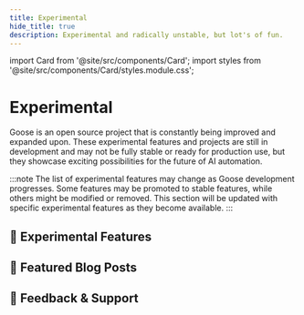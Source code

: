 ```yaml
---
title: Experimental
hide_title: true
description: Experimental and radically unstable, but lot's of fun.
---
```


import Card from '@site/src/components/Card';
import styles from '@site/src/components/Card/styles.module.css';

<h1 className={styles.pageTitle}>Experimental</h1>
<p className={styles.pageDescription}>
  Goose is an open source project that is constantly being improved and expanded upon. These experimental features and projects are still in development and may not be fully stable or ready for production use, but they showcase exciting possibilities for the future of AI automation.
</p>

:::note
The list of experimental features may change as Goose development progresses. Some features may be promoted to stable features, while others might be modified or removed. This section will be updated with specific experimental features as they become available.
:::

<div className={styles.categorySection}>
  <h2 className={styles.categoryTitle}>🧪 Experimental Features</h2>
  <div className={styles.cardGrid}>
    <Card 
      title="Ollama Tool Shim"
      description="Enable tool calling capabilities for language models that don't natively support tool calling (like DeepSeek) using an experimental local interpreter model setup."
      link="/docs/experimental/ollama"
    />
    <Card 
      title="Goose Mobile"
      description="An experimental Android automation app that acts as an open agent running on your phone, providing maximal automation of everyday tasks."
      link="/docs/experimental/goose-mobile"
    />
    <Card 
      title="VS Code Extension"
      description="An experimental extension enabling Goose to work within VS Code."
      link="/docs/experimental/vs-code-extension"
    />
    <Card 
      title="Automatic Multi-Model Switching"
      description="Intelligent, context-aware switching between models based on conversation content, complexity, and tool usage patterns."
      link="/docs/guides/multi-model/autopilot"
    />
    <Card 
      title="Using goose in ACP Clients"
      description="Interact with goose natively in ACP-compatible clients like Zed."
      link="/docs/guides/acp-clients"
    />
  </div>
</div>

<div className={styles.categorySection}>
  <h2 className={styles.categoryTitle}>📝 Featured Blog Posts</h2>
  <div className={styles.cardGrid}>
    <Card 
      title="Finetuning Toolshim Models for Tool Calling"
      description="Addressing performance limitations in models without native tool calling support through dedicated toolshim model development."
      link="/blog/2025/04/11/finetuning-toolshim"
    />
    <Card 
      title="AI, But Make It Local With Goose and Ollama"
      description="Learn how to integrate Goose with Ollama for a fully local AI experience, including structured outputs and tool calling capabilities."
      link="/blog/2025/03/14/goose-ollama"
    />
    <Card 
      title="Community-Inspired Benchmarking: The Goose Vibe Check"
      description="See how open source AI models measure up in our first Goose agent benchmark tests, including toolshim performance analysis."
      link="/blog/2025/03/31/goose-benchmark"
    />
  </div>
</div>

<div className={styles.categorySection}>
  <h2 className={styles.categoryTitle}>💬 Feedback & Support</h2>
  <div className={styles.cardGrid}>
    <Card 
      title="GitHub Issues"
      description="Report bugs, request features, or contribute to the development of experimental features."
      link="https://github.com/block/goose/issues"
    />
    <Card 
      title="Discord Community"
      description="Join our community to discuss experimental features, share feedback, and connect with other users."
      link="https://discord.gg/block-opensource"
    />
  </div>
</div>
